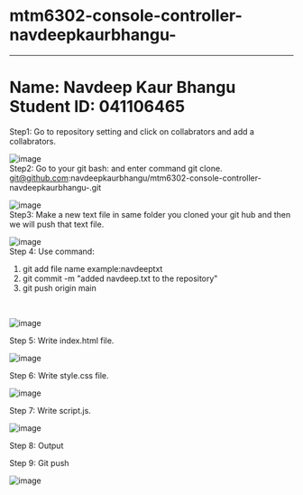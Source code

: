 # mtm6302-console-controller-navdeepkaurbhangu-
<hr><h1> Name: Navdeep Kaur Bhangu<br>
  Student ID: 041106465
</h1>
Step1: Go to repository setting and click on collabrators and add a collabrators.
<br>

![image](https://github.com/navdeepkaurbhangu/mtm6302-console-controller-navdeepkaurbhangu-/assets/133885471/fcc25d14-e7cd-4822-b03d-5a146a69d885)
<br>
Step2: Go to your git bash: and enter command git clone.
<br>
git@github.com:navdeepkaurbhangu/mtm6302-console-controller-navdeepkaurbhangu-.git

![image](https://github.com/navdeepkaurbhangu/mtm6302-console-controller-navdeepkaurbhangu-/assets/133885471/a0bed7b7-604f-421f-a9d5-7c11292afbc4)
<br>
Step3: Make a new text file in same folder you cloned your git hub and then we will push that text file.
<br>

![image](https://github.com/navdeepkaurbhangu/mtm6302-console-controller-navdeepkaurbhangu/assets/133885471/71a6c0a1-fc6d-4f20-a2b4-222949691131)
<br>
Step 4: Use command:
1. git add file name example:navdeeptxt
2. git commit -m "added navdeep.txt to the repository"
3. git push origin main
<br>

![image](https://github.com/navdeepkaurbhangu/mtm6302-console-controller-navdeepkaurbhangu/assets/133885471/892ee0ec-ba6f-457a-8215-5f90c87fb59f)

Step 5: Write index.html file.

![image](https://github.com/navdeepkaurbhangu/mtm6302-console-controller-navdeepkaurbhangu/assets/133885471/d670ab87-d5c8-44c3-90d7-d37dcf88da5b)

Step 6: Write style.css file.

![image](https://github.com/navdeepkaurbhangu/mtm6302-console-controller-navdeepkaurbhangu/assets/133885471/a7909bd3-860d-4565-8e0f-0c2f3777d234)


Step 7: Write script.js.


![image](https://github.com/navdeepkaurbhangu/mtm6302-console-controller-navdeepkaurbhangu/assets/133885471/eb111b84-f808-47b8-b3d2-d82f5e6bca87)

Step 8: Output



Step 9: Git push

![image](https://github.com/navdeepkaurbhangu/mtm6302-console-controller-navdeepkaurbhangu/assets/133885471/73ef3ae7-dc5f-43e8-9338-4de6ddb3f4f4)


